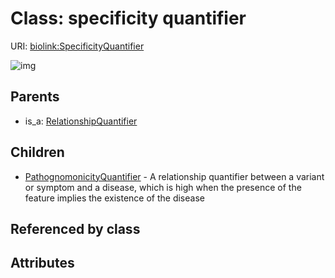 # Class: specificity quantifier




URI: [biolink:SpecificityQuantifier](https://w3id.org/biolink/vocab/SpecificityQuantifier)

![img](http://yuml.me/diagram/nofunky;dir:TB/class/\[SpecificityQuantifier]^-\[PathognomonicityQuantifier],%20\[RelationshipQuantifier]^-\[SpecificityQuantifier])
## Parents

 *  is_a: [RelationshipQuantifier](RelationshipQuantifier.md)
## Children

 * [PathognomonicityQuantifier](PathognomonicityQuantifier.md) - A relationship quantifier between a variant or symptom and a disease, which is high when the presence of the feature implies the existence of the disease
## Referenced by class

## Attributes

